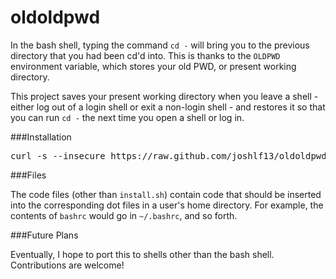 oldoldpwd
=========

In the bash shell, typing the command `cd -` will bring you to the previous directory that you had been cd'd into. This is thanks to the `OLDPWD` environment variable, which stores your old PWD, or present working directory.

This project saves your present working directory when you leave a shell - either log out of a login shell or exit a non-login shell - and restores it so that you can run `cd -` the next time you open a shell or log in.

###Installation

<pre>
curl -s --insecure https://raw.github.com/joshlf13/oldoldpwd/master/install.sh > /tmp/oldoldpwd.sh && bash /tmp/oldoldpwd.sh && rm /tmp/oldoldpwd.sh
</pre>

###Files

The code files (other than `install.sh`) contain code that should be inserted into the corresponding dot files in a user's home directory. For example, the contents of `bashrc` would go in `~/.bashrc`, and so forth.

###Future Plans

Eventually, I hope to port this to shells other than the bash shell. Contributions are welcome!